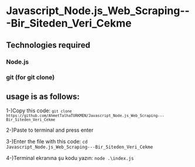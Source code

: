 # Javascript_Node.js_Web_Scraping---Bir_Siteden_Veri_Cekme


## Technologies required
### Node.js
### git (for git clone)
## usage is as follows:
1-)Copy this code: <code>`git clone https://github.com/AhmetTalhaTURKMEN/Javascript_Node.js_Web_Scraping---Bir_Siteden_Veri_Cekme` </code>

2-)Paste to terminal and press enter

3-)Enter the file with this code: <code>cd Javascript_Node.js_Web_Scraping---Bir_Siteden_Veri_Cekme</code>

4-)Terminal ekranına şu kodu yazın: <code>node .\index.js</code>
